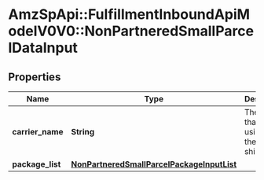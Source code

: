 # AmzSpApi::FulfillmentInboundApiModelV0V0::NonPartneredSmallParcelDataInput

## Properties
Name | Type | Description | Notes
------------ | ------------- | ------------- | -------------
**carrier_name** | **String** | The carrier that you are using for the inbound shipment. | 
**package_list** | [**NonPartneredSmallParcelPackageInputList**](NonPartneredSmallParcelPackageInputList.md) |  | 


